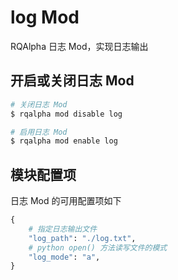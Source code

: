 # log Mod

RQAlpha 日志 Mod，实现日志输出

## 开启或关闭日志 Mod

```bash
# 关闭日志 Mod
$ rqalpha mod disable log

# 启用日志 Mod
$ rqalpha mod enable log
```

## 模块配置项

日志 Mod 的可用配置项如下

```python
{
    # 指定日志输出文件
    "log_path": "./log.txt",
    # python open() 方法读写文件的模式
    "log_mode": "a",
}
```